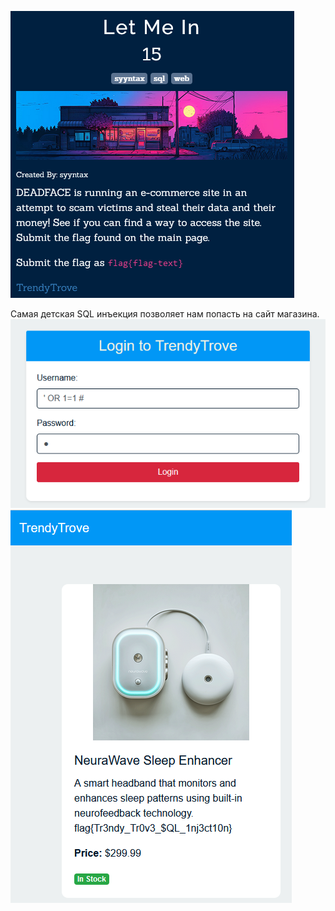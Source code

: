 ![img.png](img.png)

Самая детская SQL инъекция позволяет нам попасть на сайт магазина.
![img_1.png](img_1.png)
![img_2.png](img_2.png)